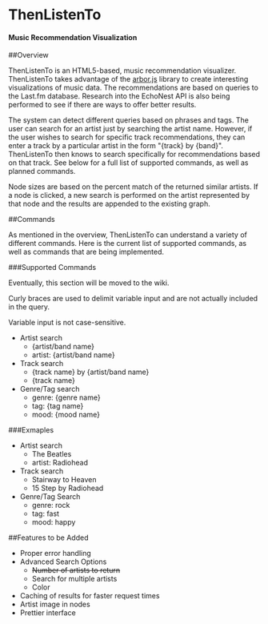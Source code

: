 # ThenListenTo

#### Music Recommendation Visualization

##Overview

ThenListenTo is an HTML5-based, music recommendation visualizer. ThenListenTo takes advantage of the [arbor.js](https://github.com/samizdatco/arbor) library to create interesting visualizations of music data. The recommendations are based on queries to the Last.fm database. Research into the EchoNest API is also being performed to see if there are ways to offer better results.

The system can detect different queries based on phrases and tags. The user can search for an artist just by searching the artist name. However, if the user wishes to search for specific track recommendations, they can enter a track by a particular artist in the form "{track} by {band}". ThenListenTo then knows to search specifically for recommendations based on that track. See below for a full list of supported commands, as well as planned commands.

Node sizes are based on the percent match of the returned similar artists. If a node is clicked, a new search is performed on the artist represented by that node and the results are appended to the existing graph. 

##Commands

As mentioned in the overview, ThenListenTo can understand a variety of different commands. Here is the current list of supported commands, as well as commands that are being implemented.

###Supported Commands

Eventually, this section will be moved to the wiki.

Curly braces are used to delimit variable input and are not actually included in the query.

Variable input is not case-sensitive.

* Artist search
  * {artist/band name}
  * artist: {artist/band name}
* Track search
  * {track name} by {artist/band name}
  * {track name}
* Genre/Tag search
  * genre: {genre name}
  * tag: {tag name}
  * mood: {mood name}
  
###Exmaples

* Artist search
  * The Beatles
  * artist: Radiohead
* Track search
  * Stairway to Heaven
  * 15 Step by Radiohead
* Genre/Tag Search
  * genre: rock
  * tag: fast
  * mood: happy

##Features to be Added

* Proper error handling
* Advanced Search Options  
    * ~~Number of artists to return~~
    * Search for multiple artists
    * Color
* Caching of results for faster request times  
* Artist image in nodes  
* Prettier interface  